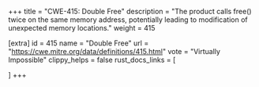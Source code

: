+++
title = "CWE-415: Double Free"
description	= "The product calls free() twice on the same memory address, potentially leading to modification of unexpected memory locations."
weight = 415

[extra]
id = 415
name = "Double Free"
url = "https://cwe.mitre.org/data/definitions/415.html"
vote = "Virtually Impossible"
clippy_helps = false
rust_docs_links = [
	
]
+++

